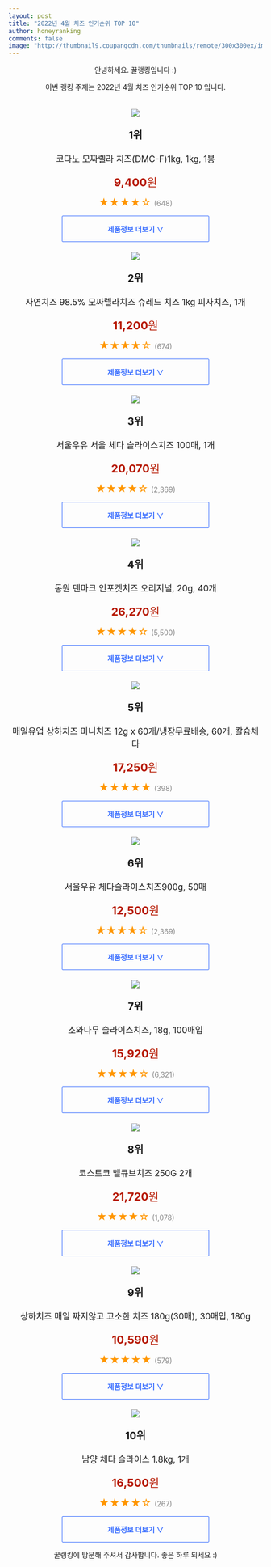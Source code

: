 ```yaml
--- 
layout: post 
title: "2022년 4월 치즈 인기순위 TOP 10" 
author: honeyranking 
comments: false 
image: "http://thumbnail9.coupangcdn.com/thumbnails/remote/300x300ex/image/vendor_inventory/64b9/0b824e398cf87860abe62dbf51308acc610c9842b2d0af5e2323c5299a54.jpg" 
--- 
```

<p style="text-align: center;">안녕하세요. 꿀랭킹입니다 :)</p> <p style="text-align: center;">이번 랭킹 주제는 2022년 4월 치즈 인기순위 TOP 10 입니다.</p><center><img src="http://thumbnail9.coupangcdn.com/thumbnails/remote/300x300ex/image/vendor_inventory/64b9/0b824e398cf87860abe62dbf51308acc610c9842b2d0af5e2323c5299a54.jpg" style="margin-top:20px" /></center> <p style="text-align: center; font-size: 20px"><b>1위</b></p> <p style="text-align: center; font-size: 17px">코다노 모짜렐라 치즈(DMC-F)1kg, 1kg, 1봉</p> <p style="text-align: center;"><span style="color: #b61800; font-size: 22px;"><b>9,400</b>원</span></p> <p style="text-align: center;"><span style="color: #ff9600; font-size: 20px;">★★★★☆ </span><span style="color: #878787;">(648)</span></p> <center><a href="https://link.coupang.com/a/l3TyW"> <div style="font-size: 14px; display: inline-block; padding: 15px 90px; color: #346aff; border-radius: 2px; border: 1px solid #346aff; cursor: pointer;"><b>제품정보 더보기 &or;</b></div> </a></center><center><img src="http://thumbnail10.coupangcdn.com/thumbnails/remote/300x300ex/image/vendor_inventory/c14a/702a77dd4b617450c3906295a71cc2aaa2983b1696f433eeef9b4909e0e3.jpg" style="margin-top:20px" /></center> <p style="text-align: center; font-size: 20px"><b>2위</b></p> <p style="text-align: center; font-size: 17px">자연치즈 98.5% 모짜렐라치즈 슈레드 치즈 1kg 피자치즈, 1개</p> <p style="text-align: center;"><span style="color: #b61800; font-size: 22px;"><b>11,200</b>원</span></p> <p style="text-align: center;"><span style="color: #ff9600; font-size: 20px;">★★★★☆ </span><span style="color: #878787;">(674)</span></p> <center><a href="https://link.coupang.com/a/l3TyY"> <div style="font-size: 14px; display: inline-block; padding: 15px 90px; color: #346aff; border-radius: 2px; border: 1px solid #346aff; cursor: pointer;"><b>제품정보 더보기 &or;</b></div> </a></center><center><img src="http://thumbnail6.coupangcdn.com/thumbnails/remote/300x300ex/image/vendor_inventory/e001/d446537228d6d735d8a1fbdd76f6dd23520b5673c2e4f7dc5be873aaa95c.png" style="margin-top:20px" /></center> <p style="text-align: center; font-size: 20px"><b>3위</b></p> <p style="text-align: center; font-size: 17px">서울우유 서울 체다 슬라이스치즈 100매, 1개</p> <p style="text-align: center;"><span style="color: #b61800; font-size: 22px;"><b>20,070</b>원</span></p> <p style="text-align: center;"><span style="color: #ff9600; font-size: 20px;">★★★★☆ </span><span style="color: #878787;">(2,369)</span></p> <center><a href="https://link.coupang.com/a/l3TyZ"> <div style="font-size: 14px; display: inline-block; padding: 15px 90px; color: #346aff; border-radius: 2px; border: 1px solid #346aff; cursor: pointer;"><b>제품정보 더보기 &or;</b></div> </a></center><center><img src="http://thumbnail6.coupangcdn.com/thumbnails/remote/300x300ex/image/vendor_inventory/63e4/10de1e532fa988b3565c3a3fedc0371a730396ece151e6bafbba624da947.jpg" style="margin-top:20px" /></center> <p style="text-align: center; font-size: 20px"><b>4위</b></p> <p style="text-align: center; font-size: 17px">동원 덴마크 인포켓치즈 오리지널, 20g, 40개</p> <p style="text-align: center;"><span style="color: #b61800; font-size: 22px;"><b>26,270</b>원</span></p> <p style="text-align: center;"><span style="color: #ff9600; font-size: 20px;">★★★★☆ </span><span style="color: #878787;">(5,500)</span></p> <center><a href="https://link.coupang.com/a/l3Ty0"> <div style="font-size: 14px; display: inline-block; padding: 15px 90px; color: #346aff; border-radius: 2px; border: 1px solid #346aff; cursor: pointer;"><b>제품정보 더보기 &or;</b></div> </a></center><center><img src="http://thumbnail8.coupangcdn.com/thumbnails/remote/300x300ex/image/vendor_inventory/02fe/720bbed67067507eb8b70bff15a8c0a535fcd42220ebb18003589a9119ad.jpg" style="margin-top:20px" /></center> <p style="text-align: center; font-size: 20px"><b>5위</b></p> <p style="text-align: center; font-size: 17px">매일유업 상하치즈 미니치즈 12g x 60개/냉장무료배송, 60개, 칼슘체다</p> <p style="text-align: center;"><span style="color: #b61800; font-size: 22px;"><b>17,250</b>원</span></p> <p style="text-align: center;"><span style="color: #ff9600; font-size: 20px;">★★★★★ </span><span style="color: #878787;">(398)</span></p> <center><a href="https://link.coupang.com/a/l3Ty1"> <div style="font-size: 14px; display: inline-block; padding: 15px 90px; color: #346aff; border-radius: 2px; border: 1px solid #346aff; cursor: pointer;"><b>제품정보 더보기 &or;</b></div> </a></center><center><img src="http://thumbnail8.coupangcdn.com/thumbnails/remote/300x300ex/image/vendor_inventory/4c00/57b8a00b8a3521d70bbc176d422b3f93d0af8346c04924ed94d7357a4c48.png" style="margin-top:20px" /></center> <p style="text-align: center; font-size: 20px"><b>6위</b></p> <p style="text-align: center; font-size: 17px">서울우유 체다슬라이스치즈900g, 50매</p> <p style="text-align: center;"><span style="color: #b61800; font-size: 22px;"><b>12,500</b>원</span></p> <p style="text-align: center;"><span style="color: #ff9600; font-size: 20px;">★★★★☆ </span><span style="color: #878787;">(2,369)</span></p> <center><a href="https://link.coupang.com/a/l3Ty3"> <div style="font-size: 14px; display: inline-block; padding: 15px 90px; color: #346aff; border-radius: 2px; border: 1px solid #346aff; cursor: pointer;"><b>제품정보 더보기 &or;</b></div> </a></center><center><img src="http://thumbnail8.coupangcdn.com/thumbnails/remote/300x300ex/image/product/image/vendoritem/2016/07/07/3001007322/16870b02-66d6-4113-b6d7-37463b19e6ad.jpg" style="margin-top:20px" /></center> <p style="text-align: center; font-size: 20px"><b>7위</b></p> <p style="text-align: center; font-size: 17px">소와나무 슬라이스치즈, 18g, 100매입</p> <p style="text-align: center;"><span style="color: #b61800; font-size: 22px;"><b>15,920</b>원</span></p> <p style="text-align: center;"><span style="color: #ff9600; font-size: 20px;">★★★★☆ </span><span style="color: #878787;">(6,321)</span></p> <center><a href="https://link.coupang.com/a/l3Ty4"> <div style="font-size: 14px; display: inline-block; padding: 15px 90px; color: #346aff; border-radius: 2px; border: 1px solid #346aff; cursor: pointer;"><b>제품정보 더보기 &or;</b></div> </a></center><center><img src="http://thumbnail9.coupangcdn.com/thumbnails/remote/300x300ex/image/vendor_inventory/b54b/d1016efafcb375899883cbd496214a93f26df5aaf684fd8e059745c57ef2.jpg" style="margin-top:20px" /></center> <p style="text-align: center; font-size: 20px"><b>8위</b></p> <p style="text-align: center; font-size: 17px">코스트코 벨큐브치즈 250G 2개</p> <p style="text-align: center;"><span style="color: #b61800; font-size: 22px;"><b>21,720</b>원</span></p> <p style="text-align: center;"><span style="color: #ff9600; font-size: 20px;">★★★★☆ </span><span style="color: #878787;">(1,078)</span></p> <center><a href="undefined"> <div style="font-size: 14px; display: inline-block; padding: 15px 90px; color: #346aff; border-radius: 2px; border: 1px solid #346aff; cursor: pointer;"><b>제품정보 더보기 &or;</b></div> </a></center><center><img src="http://thumbnail8.coupangcdn.com/thumbnails/remote/300x300ex/image/vendor_inventory/d39a/e4c243c3b1a1303c290607bfda0a78a3f06af445eb61585f05eafe842081.JPG" style="margin-top:20px" /></center> <p style="text-align: center; font-size: 20px"><b>9위</b></p> <p style="text-align: center; font-size: 17px">상하치즈 매일 짜지않고 고소한 치즈 180g(30매), 30매입, 180g</p> <p style="text-align: center;"><span style="color: #b61800; font-size: 22px;"><b>10,590</b>원</span></p> <p style="text-align: center;"><span style="color: #ff9600; font-size: 20px;">★★★★★ </span><span style="color: #878787;">(579)</span></p> <center><a href="https://link.coupang.com/a/l3Ty5"> <div style="font-size: 14px; display: inline-block; padding: 15px 90px; color: #346aff; border-radius: 2px; border: 1px solid #346aff; cursor: pointer;"><b>제품정보 더보기 &or;</b></div> </a></center><center><img src="http://thumbnail6.coupangcdn.com/thumbnails/remote/300x300ex/image/vendor_inventory/b81b/af751581662a4c05e23b78fad1c31eeb2bc88a2b2134339f0cbd18f93593.jpg" style="margin-top:20px" /></center> <p style="text-align: center; font-size: 20px"><b>10위</b></p> <p style="text-align: center; font-size: 17px">남양 체다 슬라이스 1.8kg, 1개</p> <p style="text-align: center;"><span style="color: #b61800; font-size: 22px;"><b>16,500</b>원</span></p> <p style="text-align: center;"><span style="color: #ff9600; font-size: 20px;">★★★★☆ </span><span style="color: #878787;">(267)</span></p> <center><a href="https://link.coupang.com/a/l3Ty7"> <div style="font-size: 14px; display: inline-block; padding: 15px 90px; color: #346aff; border-radius: 2px; border: 1px solid #346aff; cursor: pointer;"><b>제품정보 더보기 &or;</b></div> </a></center> <p style="text-align: center;">꿀랭킹에 방문해 주셔서 감사합니다. 좋은 하루 되세요 :)</p>

